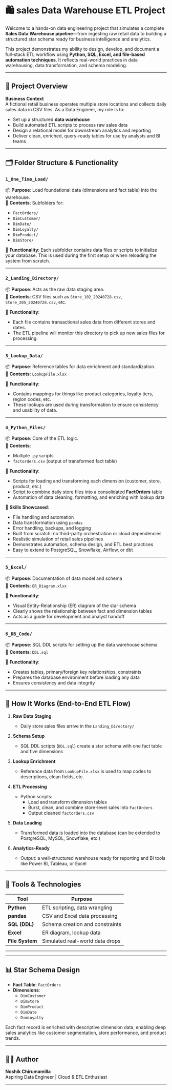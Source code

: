 # 🛍️ sales Data Warehouse ETL Project

Welcome to a hands-on data engineering project that simulates a complete **Sales Data Warehouse pipeline**—from ingesting raw retail data to building a structured star schema ready for business intelligence and analytics.  

This project demonstrates my ability to design, develop, and document a full-stack ETL workflow using **Python, SQL, Excel, and file-based automation techniques**. It reflects real-world practices in data warehousing, data transformation, and schema modeling.

---

## 📌 Project Overview

**Business Context**  
A fictional retail business operates multiple store locations and collects daily sales data in CSV files. As a Data Engineer, my role is to:

- Set up a structured **data warehouse**
- Build automated ETL scripts to process raw sales data
- Design a relational model for downstream analytics and reporting
- Deliver clean, enriched, query-ready tables for use by analysts and BI teams

---

## 🗂️ Folder Structure & Functionality

### `1_One_Time_Load/`
📦 **Purpose**: Load foundational data (dimensions and fact table) into the warehouse.  
📄 **Contents**: Subfolders for:
- `FactOrders/`
- `DimCustomer/`
- `DimDate/`
- `DimLoyalty/`
- `DimProduct/`
- `DimStore/`

🔧 **Functionality**:
Each subfolder contains data files or scripts to initialize your database. This is used during the first setup or when reloading the system from scratch.

---

### `2_Landing_Directory/`
📦 **Purpose**: Acts as the raw data staging area.  
📄 **Contents**: CSV files such as `Store_102_20240728.csv`, `Store_205_20240728.csv`, etc.

🔧 **Functionality**:
- Each file contains transactional sales data from different stores and dates.
- The ETL pipeline will monitor this directory to pick up new sales files for processing.

---

### `3_Lookup_Data/`
📦 **Purpose**: Reference tables for data enrichment and standardization.  
📄 **Contents**: `LookupFile.xlsx`

🔧 **Functionality**:
- Contains mappings for things like product categories, loyalty tiers, region codes, etc.
- These lookups are used during transformation to ensure consistency and usability of data.

---

### `4_Python_Files/`
📦 **Purpose**: Core of the ETL logic.  
📄 **Contents**:
- Multiple `.py` scripts
- `factorders.csv` (output of transformed fact table)

🔧 **Functionality**:
- Scripts for loading and transforming each dimension (customer, store, product, etc.)
- Script to combine daily store files into a consolidated **FactOrders** table
- Automation of data cleaning, formatting, and enriching with lookup data

🧠 **Skills Showcased**:
- File handling and automation
- Data transformation using `pandas`
- Error handling, backups, and logging
- Built from scratch: no third-party orchestration or cloud dependencies  
- Realistic simulation of retail sales pipelines  
- Demonstrates automation, schema design, and ETL best practices   
- Easy to extend to PostgreSQL, Snowflake, Airflow, or dbt

---

### `5_Excel/`
📦 **Purpose**: Documentation of data model and schema  
📄 **Contents**: `ER_Diagram.xlsx`

🔧 **Functionality**:
- Visual Entity-Relationship (ER) diagram of the star schema
- Clearly shows the relationship between fact and dimension tables
- Acts as a guide for development and analyst handoff

---

### `6_DB_Code/`
📦 **Purpose**: SQL DDL scripts for setting up the data warehouse schema  
📄 **Contents**: `DDL.sql`

🔧 **Functionality**:
- Creates tables, primary/foreign key relationships, constraints
- Prepares the database environment before loading any data
- Ensures consistency and data integrity

---

## 🚀 How It Works (End-to-End ETL Flow)

1. **Raw Data Staging**
   - Daily store sales files arrive in the `Landing_Directory/`

2. **Schema Setup**
   - SQL DDL scripts (`DDL.sql`) create a star schema with one fact table and five dimensions

3. **Lookup Enrichment**
   - Reference data from `LookupFile.xlsx` is used to map codes to descriptions, clean fields, etc.

4. **ETL Processing**
   - Python scripts:
     - Load and transform dimension tables
     - Burst, clean, and combine store-level sales into `FactOrders`
     - Output cleaned `factorders.csv`

5. **Data Loading**
   - Transformed data is loaded into the database (can be extended to PostgreSQL, MySQL, Snowflake, etc.)

6. **Analytics-Ready**
   - Output: a well-structured warehouse ready for reporting and BI tools like Power BI, Tableau, or Excel

---

## 🧰 Tools & Technologies

| Tool | Purpose |
|------|---------|
| **Python** | ETL scripting, data wrangling |
| **pandas** | CSV and Excel data processing |
| **SQL (DDL)** | Schema creation and constraints |
| **Excel** | ER diagram, lookup data |
| **File System** | Simulated real-world data drops |

---

---

## 📊 Star Schema Design

- **Fact Table**: `FactOrders`
- **Dimensions**:
  - `DimCustomer`
  - `DimStore`
  - `DimProduct`
  - `DimDate`
  - `DimLoyalty`

Each fact record is enriched with descriptive dimension data, enabling deep sales analytics like customer segmentation, store performance, and product trends.

---

## 👨‍💻 Author

**Noshik Chirumamilla**  
Aspiring Data Engineer | Cloud & ETL Enthusiast  

---


